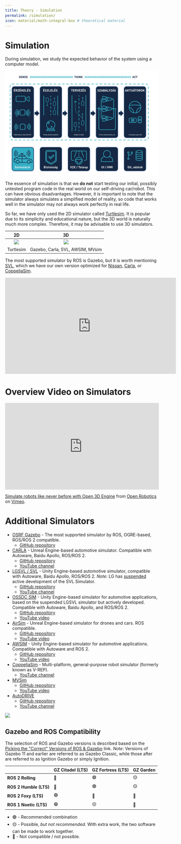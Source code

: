 ```yaml
---
title: Theory - Simulation
permalink: /simulation/
icon: material/math-integral-box # theoretical material
---
```


# Simulation

During simulation, we study the expected behavior of the system using a computer model.

![](https://raw.githubusercontent.com/sze-info/arj/main/docs/_images/overview12.svg)

The essence of simulation is that we **do not** start testing our initial, possibly untested program code in the real world on our self-driving car/robot. This can have obvious disadvantages. However, it is important to note that the simulator always simulates a simplified model of reality, so code that works well in the simulator may not always work perfectly in real life.

So far, we have only used the 2D simulator called [Turtlesim](https://docs.ros.org/en/foxy/Tutorials/Beginner-CLI-Tools/Introducing-Turtlesim/Introducing-Turtlesim.html). It is popular due to its simplicity and educational nature, but the 3D world is naturally much more complex. Therefore, it may be advisable to use 3D simulators.

| 2D | 3D |
|:---:|:---:|
| <img src="https://docs.ros.org/en/foxy/_images/new_pen.png" width="50%"> | <img src="https://tier4.github.io/AWSIM/GettingStarted/QuickStartDemo/Image_0.png" width="50%">  |
| Turtlesim  | Gazebo, Carla, SVL, AWSIM, MVsim |

The most supported simulator by ROS is Gazebo, but it is worth mentioning [SVL](https://github.com/lgsvl/simulator), which we have our own version optimized for [Nissan](https://github.com/szenergy/nissanleaf-lgsvl), [Carla](https://github.com/carla-simulator), or [CoppeliaSim](https://www.coppeliarobotics.com/).

<iframe width="560" height="315" src="https://www.youtube.com/embed/QD9iCauN0K8?rel=0" title="YouTube video player" frameborder="0" allow="accelerometer; autoplay; clipboard-write; encrypted-media; gyroscope; picture-in-picture" allowfullscreen></iframe>

# Overview Video on Simulators

<div style="padding:56.25% 0 0 0;position:relative;"><iframe src="https://player.vimeo.com/video/879001753?h=80b62256e1" style="position:absolute;top:0;left:0;width:100%;height:100%;" frameborder="0" allow="autoplay; fullscreen; picture-in-picture" allowfullscreen></iframe></div><script src="https://player.vimeo.com/api/player.js"></script>
<p><a href="https://vimeo.com/879001753">Simulate robots like never before with Open 3D Engine</a> from <a href="https://vimeo.com/osrfoundation">Open Robotics</a> on <a href="https://vimeo.com">Vimeo</a>.</p>

# Additional Simulators

- [OSRF Gazebo](http://gazebosim.org/) - The most supported simulator by ROS, OGRE-based, ROS/ROS 2 compatible.
    - [GitHub repository](https://github.com/osrf/gazebo)
- [CARLA](https://carla.org/) - Unreal Engine-based automotive simulator. Compatible with Autoware, Baidu Apollo, ROS/ROS 2.
    - [GitHub repository](https://github.com/carla-simulator/carla)
    - [YouTube channel](https://www.youtube.com/channel/UC1llP9ekCwt8nEJzMJBQekg)
- [LGSVL / SVL](https://www.lgsvlsimulator.com/) - Unity Engine-based automotive simulator, compatible with Autoware, Baidu Apollo, ROS/ROS 2. *Note:* LG has [suspended](https://www.svlsimulator.com/news/2022-01-20-svl-simulator-sunset) active development of the SVL Simulator.
    - [GitHub repository](https://github.com/lgsvl/simulator)
    - [YouTube channel](https://www.youtube.com/c/LGSVLSimulator)
- [OSSDC SIM](https://github.com/OSSDC/OSSDC-SIM) - Unity Engine-based simulator for automotive applications, based on the suspended LGSVL simulator but actively developed. Compatible with Autoware, Baidu Apollo, and ROS/ROS 2.
     - [GitHub repository](https://github.com/OSSDC/OSSDC-SIM)
     - [YouTube video](https://www.youtube.com/watch?v=fU_C38WEwGw)
- [AirSim](https://microsoft.github.io/AirSim) - Unreal Engine-based simulator for drones and cars. ROS compatible.
     - [GitHub repository](https://github.com/microsoft/AirSim)
     - [YouTube video](https://www.youtube.com/watch?v=gnz1X3UNM5Y)
- [AWSIM](https://tier4.github.io/AWSIM) - Unity Engine-based simulator for automotive applications. Compatible with Autoware and ROS 2.
     - [GitHub repository](https://github.com/tier4/AWSIM)
     - [YouTube video](https://www.youtube.com/watch?v=FH7aBWDmSNA)
- [CoppeliaSim](https://www.coppeliarobotics.com/coppeliaSim) - Multi-platform, general-purpose robot simulator (formerly known as V-REP).
     - [YouTube channel](https://www.youtube.com/user/VirtualRobotPlatform)
- [MVSim](https://mvsimulator.readthedocs.io/)
     - [GitHub repository](https://github.com/MRPT/mvsim)
     - [YouTube video](https://www.youtube.com/watch?v=OzOG9V1h11g&list=PLOJ3GF0x2_eWvaxrKFb4BPzd4W9ss8jyc&index=6&ab_channel=JoseLuisBlanco)
- [AutoDRIVE](https://autodrive-ecosystem.github.io/)
    - [GitHub repository](https://github.com/Tinker-Twins/AutoDRIVE)
    - [YouTube channel](https://www.youtube.com/@AutoDRIVE-Ecosystem)

![](https://mrpt.github.io/mvsim-models/anims/warehouse-demo-mvsim.gif)

## Gazebo and ROS Compatibility

The selection of ROS and Gazebo versions is described based on the [Picking the "Correct" Versions of ROS & Gazebo](https://gazebosim.org/docs/garden/ros_installation) link.
*Note*: Versions of Gazebo 11 and earlier are referred to as Gazebo Classic, while those after are referred to as Ignition Gazebo or simply Ignition.

| | **GZ Citadel (LTS)**  | **GZ Fortress (LTS)**   | **GZ Garden**   |
|---|---|---|---|
| **ROS 2 Rolling**       | 🔴 | 🟢 | 🟡 |
| **ROS 2 Humble (LTS)**  | 🔴 | 🟢 | 🟡 |
| **ROS 2 Foxy (LTS)**    | 🟢 | 🔴 | 🔴 |
| **ROS 1 Noetic (LTS)**  | 🟢 | 🟡 | 🔴 |

* 🟢 - Recommended combination
* 🟡 - Possible, *but not recommended*. With extra work, the two software can be made to work together.
* 🔴 - Not compatible / not possible.
